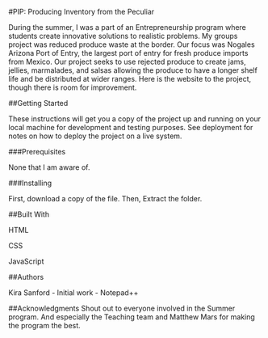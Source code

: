 #PIP: Producing Inventory from the Peculiar

During the summer, I was a part of an Entrepreneurship program where students create innovative solutions to realistic problems. My groups project was reduced produce waste at the border. Our focus was Nogales Arizona Port of Entry, the largest port of entry for fresh produce imports from Mexico. Our project seeks to use rejected produce to create jams, jellies, marmalades, and salsas allowing the produce to have a longer shelf life and be distributed at wider ranges. Here is the website to the project, though there is room for improvement.

##Getting Started

These instructions will get you a copy of the project up and running on your local machine for development and testing purposes. See deployment for notes on how to deploy the project on a live system.

###Prerequisites

None that I am aware of.

###Installing

First, download a copy of the file. Then, Extract the folder.

##Built With

HTML

CSS

JavaScript

##Authors

Kira Sanford - Initial work - Notepad++

##Acknowledgments
Shout out to everyone involved in the Summer program. And especially the Teaching team and Matthew Mars for making the program the best.

